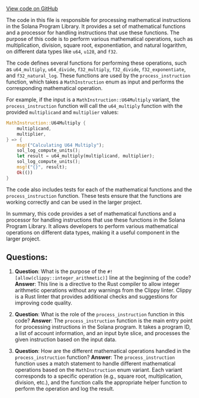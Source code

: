 [View code on GitHub](https://github.com/solana-labs/solana-program-library/libraries/math/src/processor.rs)

The code in this file is responsible for processing mathematical instructions in the Solana Program Library. It provides a set of mathematical functions and a processor for handling instructions that use these functions. The purpose of this code is to perform various mathematical operations, such as multiplication, division, square root, exponentiation, and natural logarithm, on different data types like `u64`, `u128`, and `f32`.

The code defines several functions for performing these operations, such as `u64_multiply`, `u64_divide`, `f32_multiply`, `f32_divide`, `f32_exponentiate`, and `f32_natural_log`. These functions are used by the `process_instruction` function, which takes a `MathInstruction` enum as input and performs the corresponding mathematical operation.

For example, if the input is a `MathInstruction::U64Multiply` variant, the `process_instruction` function will call the `u64_multiply` function with the provided `multiplicand` and `multiplier` values:

```rust
MathInstruction::U64Multiply {
    multiplicand,
    multiplier,
} => {
    msg!("Calculating U64 Multiply");
    sol_log_compute_units();
    let result = u64_multiply(multiplicand, multiplier);
    sol_log_compute_units();
    msg!("{}", result);
    Ok(())
}
```

The code also includes tests for each of the mathematical functions and the `process_instruction` function. These tests ensure that the functions are working correctly and can be used in the larger project.

In summary, this code provides a set of mathematical functions and a processor for handling instructions that use these functions in the Solana Program Library. It allows developers to perform various mathematical operations on different data types, making it a useful component in the larger project.
## Questions: 
 1. **Question**: What is the purpose of the `#![allow(clippy::integer_arithmetic)]` line at the beginning of the code?
   **Answer**: This line is a directive to the Rust compiler to allow integer arithmetic operations without any warnings from the Clippy linter. Clippy is a Rust linter that provides additional checks and suggestions for improving code quality.

2. **Question**: What is the role of the `process_instruction` function in this code?
   **Answer**: The `process_instruction` function is the main entry point for processing instructions in the Solana program. It takes a program ID, a list of account information, and an input byte slice, and processes the given instruction based on the input data.

3. **Question**: How are the different mathematical operations handled in the `process_instruction` function?
   **Answer**: The `process_instruction` function uses a match statement to handle different mathematical operations based on the `MathInstruction` enum variant. Each variant corresponds to a specific operation (e.g., square root, multiplication, division, etc.), and the function calls the appropriate helper function to perform the operation and log the result.
